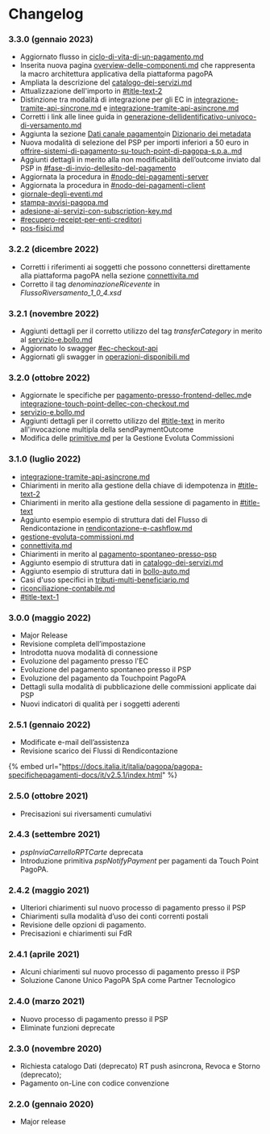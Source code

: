 # Changelog

### 3.3.0 (gennaio 2023)

* Aggiornato flusso in [ciclo-di-vita-di-un-pagamento.md](funzionamento-generale/ciclo-di-vita-di-un-pagamento.md "mention")
* Inserita nuova pagina [overview-delle-componenti.md](funzionamento-generale/overview-delle-componenti.md "mention") che rappresenta la macro architettura applicativa della piattaforma pagoPA
* Ampliata la descrizione del [catalogo-dei-servizi.md](../casi-duso/pagamento-spontaneo-presso-psp/catalogo-dei-servizi.md "mention")
* Attualizzazione dell'importo in [#title-text-2](../ente-creditore/modalita-dintegrazione/best-practice.md#title-text-2 "mention")
* Distinzione tra modalità di integrazione per gli EC in [integrazione-tramite-api-sincrone.md](../ente-creditore/modalita-dintegrazione/integrazione-tramite-api-sincrone.md "mention") e [integrazione-tramite-api-asincrone.md](../ente-creditore/modalita-dintegrazione/integrazione-tramite-api-asincrone.md "mention")
* Corretti i link alle linee guida in [generazione-dellidentificativo-univoco-di-versamento.md](../ente-creditore/generazione-dellidentificativo-univoco-di-versamento.md "mention")
* Aggiunta la sezione [Dati canale pagamento](http://localhost:5000/s/u6YdY319vyFX9MIvnKBa/dati-canale-pagamento "mention")in [Dizionario dei metadata](http://localhost:5000/o/KXYtsf32WSKm6ga638R3/s/u6YdY319vyFX9MIvnKBa/ "mention")
* Nuova modalità di selezione del PSP per importi inferiori a 50 euro in [offrire-sistemi-di-pagamento-su-touch-point-di-pagopa-s.p.a..md](../prestatore-di-servizi-di-pagamento/modalita-di-integrazione/offrire-sistemi-di-pagamento-su-touch-point-di-pagopa-s.p.a..md "mention")
* Aggiunti dettagli in merito alla non modificabilità dell’outcome inviato dal PSP in [#fase-di-invio-dellesito-del-pagamento](../prestatore-di-servizi-di-pagamento/modalita-di-integrazione/integrazione-tramite-api.md#fase-di-invio-dellesito-del-pagamento "mention")
* Aggiornata la procedura in [#nodo-dei-pagamenti-server](../appendici/connettivita.md#nodo-dei-pagamenti-server "mention")
* Aggiornata la procedura in [#nodo-dei-pagamenti-client](../appendici/connettivita.md#nodo-dei-pagamenti-client "mention")
* [giornale-degli-eventi.md](../appendici/giornale-degli-eventi.md "mention")
* [stampa-avvisi-pagopa.md](../ente-creditore/stampa-avvisi-pagopa.md "mention")
* [adesione-ai-servizi-con-subscription-key.md](../appendici/adesione-ai-servizi-con-subscription-key.md "mention")
* [#recupero-receipt-per-enti-creditori](../ente-creditore/modalita-dintegrazione/integrazione-tramite-api-sincrone.md#recupero-receipt-per-enti-creditori "mention")
* [pos-fisici.md](../appendici/pos-fisici.md "mention")

### 3.2.2 (dicembre 2022)

* Corretti i riferimenti ai soggetti che possono connettersi direttamente alla piattaforma pagoPA nella sezione [connettivita.md](../appendici/connettivita.md "mention")
* Corretto il tag _denominazioneRicevente_ in _FlussoRiversamento\_1\_0\_4.xsd_

### 3.2.1 (novembre 2022)

* Aggiunti dettagli per il corretto utilizzo del tag _transferCategory_ in merito al [servizio-e.bollo.md](../ente-creditore/servizio-e.bollo.md "mention")
* Aggiornato lo swagger [#ec-checkout-api](../appendici/primitive.md#ec-checkout-api "mention")
* Aggiornati gli swagger in [operazioni-disponibili.md](../appendici/posizioni-debitorie/operazioni-disponibili.md "mention")

### 3.2.0 (ottobre 2022)

* Aggiornate le specifiche per [pagamento-presso-frontend-dellec.md](../casi-duso/pagamento-presso-frontend-dellec.md "mention")e [integrazione-touch-point-dellec-con-checkout.md](../ente-creditore/modalita-dintegrazione/integrazione-touch-point-dellec-con-checkout.md "mention")
* [servizio-e.bollo.md](../ente-creditore/servizio-e.bollo.md "mention")
* Aggiunti dettagli per il corretto utilizzo del [#title-text](../prestatore-di-servizi-di-pagamento/modalita-di-integrazione/best-practice.md#title-text "mention") in merito all'invocazione multipla della sendPaymentOutcome
* Modifica delle [primitive.md](../appendici/primitive.md "mention") per la Gestione Evoluta Commissioni

### 3.1.0 (luglio 2022)

* [integrazione-tramite-api-asincrone.md](../ente-creditore/modalita-dintegrazione/integrazione-tramite-api-asincrone.md "mention")
* Chiarimenti in merito alla gestione della chiave di idempotenza in [#title-text-2](../prestatore-di-servizi-di-pagamento/modalita-di-integrazione/best-practice.md#title-text-2 "mention")
* Chiarimenti in merito alla gestione della sessione di pagamento in [#title-text](../prestatore-di-servizi-di-pagamento/modalita-di-integrazione/best-practice.md#title-text "mention")
* Aggiunto esempio esempio di struttura dati del Flusso di Rendicontazione in [rendicontazione-e-cashflow.md](funzionamento-generale/rendicontazione-e-cashflow.md "mention")
* [gestione-evoluta-commissioni.md](../appendici/gestione-evoluta-commissioni.md "mention")
* [connettivita.md](../appendici/connettivita.md "mention")
* Chiarimenti in merito al [pagamento-spontaneo-presso-psp](../casi-duso/pagamento-spontaneo-presso-psp/ "mention")
* Aggiunto esempio di struttura dati in [catalogo-dei-servizi.md](../casi-duso/pagamento-spontaneo-presso-psp/catalogo-dei-servizi.md "mention")
* Aggiunto esempio di struttura dati in [bollo-auto.md](../casi-duso/pagamento-spontaneo-presso-psp/bollo-auto.md "mention")
* Casi d'uso specifici in [tributi-multi-beneficiario.md](../ente-creditore/tributi-multi-beneficiario.md "mention")
* [riconciliazione-contabile.md](../ente-creditore/riconciliazione-contabile.md "mention")
* [#title-text-1](../ente-creditore/modalita-dintegrazione/best-practice.md#title-text-1 "mention")

### 3.0.0 (maggio 2022)

* Major Release
* Revisione completa dell’impostazione
* Introdotta nuova modalità di connessione
* Evoluzione del pagamento presso l'EC
* Evoluzione del pagamento spontaneo presso il PSP
* Evoluzione del pagamento da Touchpoint PagoPA
* Dettagli sulla modalità di pubblicazione delle commissioni applicate dai PSP
* Nuovi indicatori di qualità per i soggetti aderenti

### 2.5.1 (gennaio 2022)

* Modificate e-mail dell’assistenza&#x20;
* Revisione scarico dei Flussi di Rendicontazione

{% embed url="https://docs.italia.it/italia/pagopa/pagopa-specifichepagamenti-docs/it/v2.5.1/index.html" %}

### 2.5.0 (ottobre 2021)

* Precisazioni sui riversamenti cumulativi

### 2.4.3 (settembre 2021)

* _pspInviaCarrelloRPTCarte_ deprecata
* Introduzione primitiva _pspNotifyPayment_ per pagamenti da Touch Point PagoPA.

### 2.4.2 (maggio 2021)

* Ulteriori chiarimenti sul nuovo processo di pagamento presso il PSP
* Chiarimenti sulla modalità d’uso dei conti correnti postali
* Revisione delle opzioni di pagamento.
* Precisazioni e chiarimenti sui FdR

### 2.4.1 (aprile 2021)

* Alcuni chiarimenti sul nuovo processo di pagamento presso il PSP
* Soluzione Canone Unico PagoPA SpA come Partner Tecnologico

### 2.4.0 (marzo 2021)

* Nuovo processo di pagamento presso il PSP
* Eliminate funzioni deprecate

### 2.3.0 (novembre 2020)

* Richiesta catalogo Dati (deprecato) RT push asincrona, Revoca e Storno (deprecato);
* Pagamento on-Line con codice convenzione

### 2.2.0 (gennaio 2020)

* Major release
